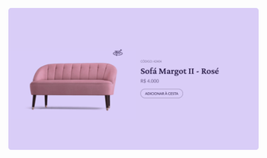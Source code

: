 <p align="center">
  <img src="https://github.com/mardsonferreira/product-card/blob/main/.github/logo.png" />
</p>
